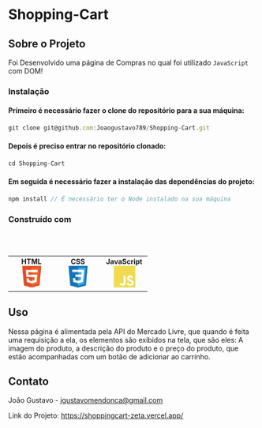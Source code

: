 # Shopping-Cart

<a name="readme-top"></a>

## Sobre o Projeto

Foi Desenvolvido uma página de Compras no qual foi utilizado `JavaScript` com DOM!

### Instalação
#### Primeiro é necessário fazer o clone do repositório para a sua máquina:
```js
git clone git@github.com:Joaogustavo789/Shopping-Cart.git
```
#### Depois é preciso entrar no repositório clonado:
```js
cd Shopping-Cart
```
#### Em seguida é necessário fazer a instalação das dependências do projeto:
```js
npm install // É necessário ter o Node instalado na sua máquina
```

### Construído com
<br>
<br>
<table width="320px" align="center">
  <tbody>
    <tr valign="top">
      <td width="80px" align="center">
        <span><strong>HTML</strong></span><br>
        <img height="45" src="https://raw.githubusercontent.com/devicons/devicon/master/icons/html5/html5-original.svg">
      </td>
      <td width="80px" align="center">
        <span><strong>CSS</strong></span><br>
        <img height="45" src="https://raw.githubusercontent.com/devicons/devicon/master/icons/css3/css3-original.svg">
      </td>
      <td width="80px" align="center">
        <span><strong>JavaScript</strong></span><br>
        <img height="45" src="https://raw.githubusercontent.com/devicons/devicon/master/icons/javascript/javascript-plain.svg">
      </td>
    </tr>
  </tbody>
</table>

## Uso

Nessa página é alimentada pela API do Mercado Livre, que quando é feita uma requisição a ela, os elementos são exibidos na tela, que são eles: A imagem do produto, a descrição do produto e o preço do produto, que estão acompanhadas com um botão de adicionar ao carrinho.

## Contato

João Gustavo - jgustavomendonca@gmail.com

Link do Projeto: https://shoppingcart-zeta.vercel.app/
